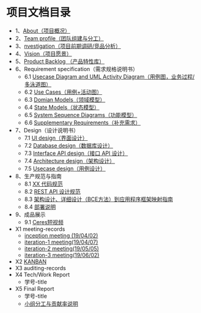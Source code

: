 # 项目文档目录
  

- 1、[About（项目概况）](https://github.com/sysu-abi/docs/blob/master/01-About.md)
- 2、[Team profile（团队组建与分工）](https://github.com/sysu-abi/docs/blob/master/02-team-profile.md)
- 3、[nvestigation（项目前期调研/竞品分析）](https://github.com/sysu-abi/docs/blob/master/03-Investigation.md)
- 4、[Vision（项目愿景）](https://github.com/sysu-abi/docs/blob/master/04-vision.md)
- 5、[Product Backlog （产品特性库）](https://github.com/sysu-abi/docs/blob/master/05-Product-Backlog.md)
- 6、Requirement specification（需求规格说明书）
  - 6.1 [Usecase Diagram and UML Activity Diagram（用例图，业务过程/多泳道图）](https://github.com/sysu-abi/docs/blob/master/6.1-Usecase-Diagram-and-UML-Activity-Diagram.md)
  - 6.2 [Use Cases（用例+活动图）](https://github.com/sysu-abi/docs/blob/master/%E7%94%A8%E4%BE%8B%2B%E6%B4%BB%E5%8A%A8%E5%9B%BE.md)
  - 6.3 [Domian Models（领域模型）](https://github.com/sysu-abi/docs/blob/master/%E9%A2%86%E5%9F%9F%E6%A8%A1%E5%9E%8B.md)
  - 6.4 [State Models（状态模型）](https://github.com/sysu-abi/docs/blob/master/6.4%20State%20Models.md)
  - 6.5 [System Sequence Diagrams（功能模型）](https://github.com/sysu-abi/docs/blob/master/%E5%8A%9F%E8%83%BD%E6%A8%A1%E5%9E%8B.md)
  - 6.6 [Supplementary Requirements（补充需求）](https://github.com/sysu-abi/docs/blob/master/6.6%20Supplementary%20Requirements.md)
- 7、Design（设计说明书）
  - 7.1 [UI design（界面设计）](https://github.com/sysu-abi/docs/blob/master/7.1%20UI%20design.md)
  - 7.2 [Database design（数据库设计）](https://github.com/sysu-abi/docs/blob/master/7.2%20Database%20design.md)
  - 7.3 [Interface API design（接口 API 设计）](https://github.com/sysu-abi/docs/blob/master/7.3%20Interface%20API%20design.md)
  - 7.4 [Architecture design（架构设计）](https://github.com/sysu-abi/docs/blob/master/7.4%20Architecture%20design.md)
  - 7.5 [Usecase design（用例设计）](https://github.com/sysu-abi/docs/blob/master/7.5%20Usecase%20design.md)
- 8、生产规范与指南
  - 8.1 [XX 代码规范](https://github.com/sysu-abi/docs/blob/master/8.1Ceres%E4%BB%A3%E7%A0%81%E8%A7%84%E8%8C%83.md)
  - 8.2 [REST API 设计规范](https://github.com/sysu-abi/docs/blob/master/8.2%20REST%20API%20%E8%AE%BE%E8%AE%A1%E8%A7%84%E8%8C%83.md)
  - 8.3 [架构设计、详细设计（BCE方法）到应用程序框架映射指南](https://github.com/sysu-abi/docs/blob/master/%E6%9E%B6%E6%9E%84%E8%AE%BE%E8%AE%A1%E3%80%81%E8%AF%A6%E7%BB%86%E8%AE%BE%E8%AE%A1%EF%BC%88BCE%E6%96%B9%E6%B3%95%EF%BC%89%E5%88%B0%E5%BA%94%E7%94%A8%E7%A8%8B%E5%BA%8F%E6%A1%86%E6%9E%B6%E6%98%A0%E5%B0%84%E6%8C%87%E5%8D%97.md)
  - 8.4 [部署说明](https://github.com/sysu-abi/docs/blob/master/%E5%AE%89%E8%A3%85%E9%83%A8%E7%BD%B2%E8%AF%B4%E6%98%8E.md)
- 9、成品展示
  - 9.1 [Ceres短视频](https://github.com/sysu-abi/docs/blob/master/Ceres%E4%BD%BF%E7%94%A8%E6%BC%94%E7%A4%BA%E8%A7%86%E9%A2%91.wmv)
- X1 meeting-records
  - [inception meeting (19/04/02)](https://github.com/sysu-abi/docs/blob/master/%E7%B3%BB%E7%BB%9F%E5%88%86%E6%9E%90%E4%B8%8E%E8%AE%BE%E8%AE%A1%E7%AC%AC%E4%B8%80%E6%AC%A1%E4%BC%9A%E8%AE%AE%E8%AE%B0%E5%BD%95.pdf)
  - [iteration-1 meeting(19/04/07)](https://github.com/sysu-abi/docs/blob/master/Iteration-1%20%E5%90%AF%E5%8A%A8%E4%BC%9A%E8%AE%AE%E7%BA%AA%E8%A6%81.md)
  - [iteration-2 meeting(19/05/05)](https://github.com/sysu-abi/docs/blob/master/Iteration-2%20%E5%90%AF%E5%8A%A8%E4%BC%9A%E8%AE%AE%E7%BA%AA%E8%A6%81.md)
  - [iteration-3 meeting(19/06/02)](https://github.com/sysu-abi/docs/blob/master/Iteration-3%20%E5%90%AF%E5%8A%A8%E4%BC%9A%E8%AE%AE%E7%BA%AA%E8%A6%81.md)
- X2 [KANBAN](https://github.com/orgs/sysu-abi/projects)
- X3 auditing-records
- X4 Tech/Work Report
  - 学号-title
- X5 Final Report
  - 学号-title
  - [小组分工与贡献率说明](https://github.com/sysu-abi/docs/blob/master/%E5%B0%8F%E7%BB%84%E5%88%86%E5%B7%A5%E4%B8%8E%E8%B4%A1%E7%8C%AE%E7%8E%87%E8%AF%B4%E6%98%8E.md)
